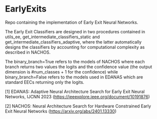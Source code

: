 # EarlyExits

Repo containing the implementation of Early Exit Neural Networks.

The Early Exit Classifiers are designed in two procedures contained in utils_ee, get_intermediate_classifiers_static and get_intermediate_classifiers_adaptive, where the latter automatically designs the classifiers by accounting for computational complexity as described in NACHOS.

The binary_branch=True refers to the models of NACHOS where each branch returns two values the logits and the confidence value (the output dimension is #num_classes + 1 for the confidence) while binary_branch=False refers to the models used in EDANAS which are standard EECs returning only the logits.

[1] EDANAS: Adaptive Neural Architecture Search for Early Exit Neural Networks, IJCNN 2023 (https://ieeexplore.ieee.org/document/10191876)

[2] NACHOS: Neural Architecture Search for Hardware Constrained Early Exit Neural Networks (https://arxiv.org/abs/2401.13330)
